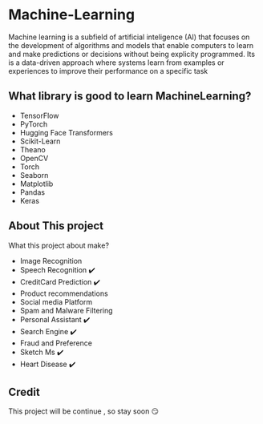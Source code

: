# Machine-Learning
Machine learning is a subfield of artificial inteligence (AI) that focuses on the development of algorithms and models that enable computers to learn and make predictions or decisions without being explicity programmed. Its is a data-driven approach where systems learn from examples or experiences to improve their performance on a specific task

## What library is good to learn MachineLearning?
- TensorFlow
- PyTorch
- Hugging Face Transformers
- Scikit-Learn
- Theano
- OpenCV
- Torch
- Seaborn
- Matplotlib
- Pandas
- Keras


## About This project
What this project about make?
- Image Recognition
- Speech Recognition ✔️
- CreditCard Prediction ✔️
- Product recommendations
- Social media Platform
- Spam and Malware Filtering
- Personal Assistant ✔️
- Search Engine ✔️
- Fraud and Preference
- Sketch Ms ✔️
- Heart Disease ✔️
## Credit
This project will be continue , so stay soon 😏

